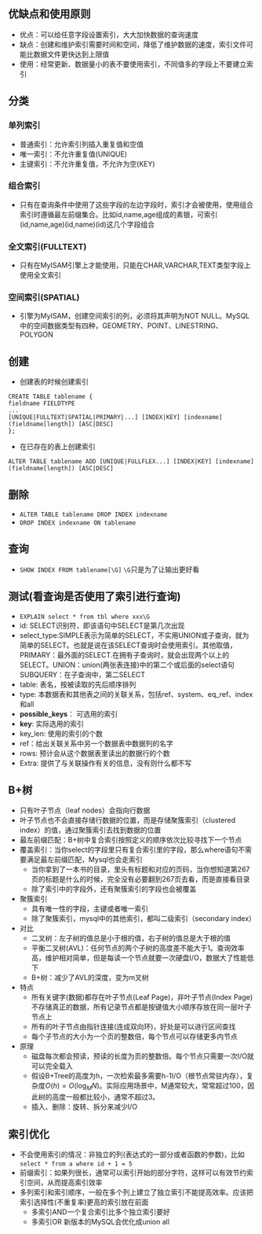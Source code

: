 ## 优缺点和使用原则
- 优点：可以给任意字段设置索引，大大加快数据的查询速度
- 缺点：创建和维护索引需要时间和空间，降低了维护数据的速度，索引文件可能比数据文件更快达到上限值
- 使用：经常更新、数据量小的表不要使用索引，不同值多的字段上不要建立索引

## 分类
### 单列索引
- 普通索引：允许索引列插入重复值和空值
- 唯一索引：不允许重复值(UNIQUE)
- 主键索引：不允许重复值，不允许为空(KEY)
### 组合索引
- 只有在查询条件中使用了这些字段的左边字段时，索引才会被使用，使用组合索引时遵循最左前缀集合。比如id,name,age组成的素银，可索引(id,name,age)(id,name)(id)这几个字段组合
### 全文索引(FULLTEXT)
- 只有在MyISAM引擎上才能使用，只能在CHAR,VARCHAR,TEXT类型字段上使用全文索引
### 空间索引(SPATIAL)
- 引擎为MyISAM，创建空间索引的列，必须将其声明为NOT NULL。MySQL中的空间数据类型有四种，GEOMETRY、POINT、LINESTRING、POLYGON

## 创建
- 创建表的时候创建索引
```
CREATE TABLE tablename {
fieldname FIELDTYPE
...
[UNIQUE|FULLTEXT|SPATIAL|PRIMARY|...] [INDEX|KEY] [indexname](fieldname[length]) [ASC|DESC]
};
```
- 在已存在的表上创建索引
```
ALTER TABLE tablename ADD [UNIQUE|FULLFLEX...] [INDEX|KEY] [indexname](fieldname[length]) [ASC|DESC]
```

## 删除
- `ALTER TABLE tablename DROP INDEX indexname`
- `DROP INDEX indexname ON tablename`

## 查询
- `SHOW INDEX FROM tablename[\G]` `\G`只是为了让输出更好看

## 测试(看查询是否使用了索引进行查询)
- `EXPLAIN select * from tbl where xxx\G`
- id: SELECT识别符，即该语句中SELECT是第几次出现
- select_type:SIMPLE表示为简单的SELECT，不实用UNION或子查询，就为简单的SELECT。也就是说在该SELECT查询时会使用索引。其他取值，PRIMARY：最外面的SELECT.在拥有子查询时，就会出现两个以上的SELECT。UNION：union(两张表连接)中的第二个或后面的select语句  SUBQUERY：在子查询中，第二SELECT
- table: 表名，按被读取的先后顺序排列
- type: 本数据表和其他表之间的关联关系，包括ref、system、eq_ref、index和all
- **possible_keys**： 可选用的索引
- **key**: 实际选用的索引
- key_len: 使用的索引的个数
- ref：给出关联关系中另一个数据表中数据列的名字
- rows: 预计会从这个数据表里读出的数据行的个数
- Extra: 提供了与关联操作有关的信息，没有则什么都不写


## B+树
- 只有叶子节点（leaf nodes）会指向行数据
- 叶子节点也不会直接存储行数据的位置，而是存储聚簇索引（clustered index）的值，通过聚簇索引去找到数据的位置
- 最左前缀匹配：B+树中复合索引按照定义的顺序依次比较寻找下一个节点
- 覆盖索引：当你select的字段里只有复合索引里的字段，那么where语句不需要满足最左前缀匹配，Mysql也会走索引
  - 当你拿到了一本书的目录，里头有标题和对应的页码，当你想知道第267页的标题是什么的时候，完全没有必要翻到267页去看，而是直接看目录
  - 除了索引中的字段外，还有聚簇索引的字段也会被覆盖
- 聚簇索引
  - 具有唯一性的字段，主键或者唯一索引
  - 除了聚簇索引，mysql中的其他索引，都叫二级索引（secondary index）
- 对比
  - 二叉树：左子树的值总是小于根的值，右子树的值总是大于根的值
  - 平衡二叉树(AVL)：任何节点的两个子树的高度差不能大于1。查询效率高，维护相对简单，但是每读一个节点就要一次硬盘I/O，数据大了性能低下
  - B+树：减少了AVL的深度，变为m叉树
- 特点
  - 所有关键字(数据)都存在叶子节点(Leaf Page)，非叶子节点(Index Page)不存储真正的数据，所有记录节点都是按键值大小顺序存放在同一层叶子节点上
  - 所有的叶子节点由指针连接(连成双向环)，好处是可以进行区间查找
  - 每个子节点的大小为一个页的整数倍，每个节点可以存储更多内节点
- 原理
  - 磁盘每次都会预读，预读的长度为页的整数倍。每个节点只需要一次I/O就可以完全载入
  - 假设B+Tree的高度为h，一次检索最多需要h-1I/O（根节点常驻内存），复杂度$O(h) = O(\log_{M}N)$。实际应用场景中，M通常较大，常常超过100，因此树的高度一般都比较小，通常不超过3。
  - 插入、删除：旋转、拆分来减少I/O

## 索引优化
- 不会使用索引的情况：非独立的列(表达式的一部分或者函数的参数)，比如`select * from a where id + 1 = 5`
- 前缀索引：如果列很长，通常可以索引开始的部分字符，这样可以有效节约索引空间，从而提高索引效率
- 多列索引和索引顺序，一般在多个列上建立了独立索引不能提高效率。应该把索引选择性(不重复率)更高的索引放在前面
  - 多索引AND一个复合索引比多个独立索引要好
  - 多索引OR 新版本的MySQL会优化成union all
